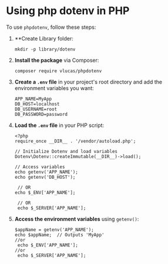 # Using php dotenv in PHP

To use `phpdotenv`, follow these steps:

1. **Create Library folder:
    ```
    mkdir -p library/dotenv
    ```
    
2. **Install the package** via Composer:
   ```
   composer require vlucas/phpdotenv
   ```

3. **Create a `.env` file** in your project's root directory and add the environment variables you want:
   ```
   APP_NAME=MyApp
   DB_HOST=localhost
   DB_USERNAME=root
   DB_PASSWORD=password
   ```

4. **Load the `.env` file** in your PHP script:
   ```
   <?php
   require_once __DIR__ . '/vendor/autoload.php';

   // Initialize Dotenv and load variables
   Dotenv\Dotenv::createImmutable(__DIR__)->load();

   // Access variables
   echo getenv('APP_NAME');
   echo getenv('DB_HOST');

    // OR
   echo $_ENV['APP_NAME'];

    // OR
    echo $_SERVER['APP_NAME'];
   ```

5. **Access the environment variables** using `getenv()`:
   ```
   $appName = getenv('APP_NAME');
   echo $appName;  // Outputs 'MyApp'
   //or
    echo $_ENV['APP_NAME'];
   //or
    echo $_SERVER['APP_NAME'];
   ```
